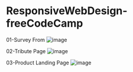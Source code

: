 # ResponsiveWebDesign-freeCodeCamp

01-Survey From
![image](https://github.com/mertcetiin/ResponsiveWebDesign-freeCodeCamp/assets/102957602/33252368-d3be-4374-99f7-a9ddac3af043)

02-Tribute Page
![image](https://github.com/mertcetiin/ResponsiveWebDesign-freeCodeCamp/assets/102957602/e3f0095e-7e49-4cdb-b651-3c8fe736f099)

03-Product Landing Page
![image](https://github.com/mertcetiin/ResponsiveWebDesign-freeCodeCamp/assets/102957602/bf7d5c72-b8d1-4354-a163-199cda28b705)
